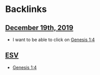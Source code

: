 
# Backlinks
## [December 19th, 2019](<December 19th, 2019.md>)
- I want to be able to click on [Genesis 1:4](<Genesis 1:4.md>)

## [ESV](<ESV.md>)
- [Genesis 1:4](<Genesis 1:4.md>)

